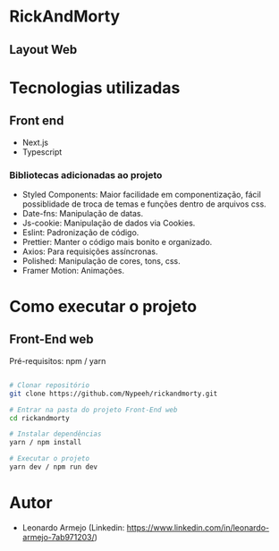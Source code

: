 # RickAndMorty

## Layout Web

# Tecnologias utilizadas

## Front end
- Next.js
- Typescript

### Bibliotecas adicionadas ao projeto

- Styled Components: Maior facilidade em componentização, fácil possiblidade de troca de temas e funções dentro de arquivos css.
- Date-fns: Manipulação de datas.
- Js-cookie: Manipulação de dados via Cookies.
- Eslint: Padronização de código.
- Prettier: Manter o código mais bonito e organizado.
- Axios: Para requisições assíncronas.
- Polished: Manipulação de cores, tons, css.
- Framer Motion: Animações.

# Como executar o projeto

## Front-End web
Pré-requisitos: npm / yarn

```bash

# Clonar repositório
git clone https://github.com/Nypeeh/rickandmorty.git

# Entrar na pasta do projeto Front-End web
cd rickandmorty

# Instalar dependências
yarn / npm install

# Executar o projeto
yarn dev / npm run dev

```

# Autor

* Leonardo Armejo (Linkedin: https://www.linkedin.com/in/leonardo-armejo-7ab971203/)
